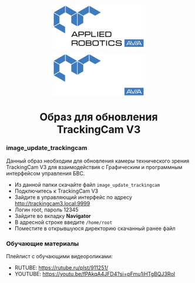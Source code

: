 <p align="center">
  <img style="
           display: block; 
           margin-left: auto;
           margin-right: auto;
           width: 50%;"
    src="../logo/logo_black.png#gh-light-mode-only" alt="ara_logo"/>
</p>

<p align="center">
  <img style="
           display: block; 
           margin-left: auto;
           margin-right: auto;
           width: 50%;
  }"
    src="../logo/logo_white.png#gh-dark-mode-only" alt="ara_logo"/>
</p>

<h1 style="text-align: center;">Образ для обновления TrackingCam V3</h1>

### image_update_trackingcam
Данный образ необходим для обновления камеры технического зрения TrackingCam V3 для взаимодействия с Графическим и программным интерфейсом управления БВС.
- Из данной папки скачайте файл ```image_update_trackingcam```
- Подключитесь к TrackingCam V3
- Зайдите в управляющий интерфейс по адресу http://trackingcam3.local:9999
- Логин root, пароль 12345
- Зайдите во вкладку **Navigator**
- В адресной строке введите ```/home/root```
- Поместите в открывшуюся директорию скачанный ранее файл
### Обучающие материалы
Плейлист с обучающими видеороликами:
- RUTUBE: https://rutube.ru/plst/911251/
- YOUTUBE: https://youtu.be/fPAkqA4JFD4?si=pFmu1iHTgBQJ3RoI